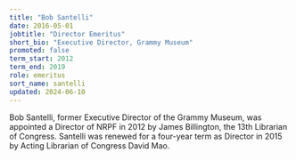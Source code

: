 ```yaml
---
title: "Bob Santelli"
date: 2016-05-01
jobtitle: "Director Emeritus"
short_bio: "Executive Director, Grammy Museum"
promoted: false
term_start: 2012
term_end: 2019
role: emeritus
sort_name: santelli
updated: 2024-06-10
---
```


Bob Santelli, former Executive Director of the Grammy Museum, was
appointed a Director
of NRPF in 2012 by James Billington, the 13th Librarian of Congress.
Santelli was renewed for a four-year term as Director in 2015 by
Acting Librarian of Congress David Mao.
